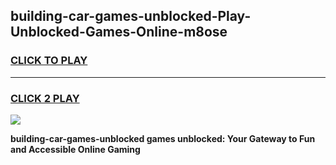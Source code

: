 
## building-car-games-unblocked-Play-Unblocked-Games-Online-m8ose
<h3>
<a href="https://premium76.site?title=building-car-games-unblocked&ref=25A">CLICK TO PLAY</a></h3>
<hr>

<h3>
<a href="https://premium76.site?title=building-car-games-unblocked&ref=25A">CLICK 2 PLAY</a>
  
</h3>

<a href="https://premium76.site?title=building-car-games-unblocked&ref=25A"><img src="https://clearcache.store/games.png"></a>


**building-car-games-unblocked games unblocked: Your Gateway to Fun and Accessible Online Gaming**
